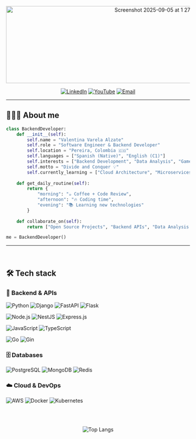 <div align="center">
  
<img width="829" height="211" alt="Screenshot 2025-09-05 at 1 27 41 PM" src="https://github.com/user-attachments/assets/6e10dfd2-6426-48db-8645-869ce5d2761a" />

[![LinkedIn](https://img.shields.io/badge/LinkedIn-0077B5?style=for-the-badge&logo=linkedin&logoColor=white)](https://www.linkedin.com/in/valentinavarelaalzate/)
[![YouTube](https://img.shields.io/badge/YouTube-FF0000?style=for-the-badge&logo=youtube&logoColor=white)](https://www.youtube.com/channel/UCx0-qBzkJ2xlU4-PFKUBqnQ)
[![Email](https://img.shields.io/badge/Email-D14836?style=for-the-badge&logo=gmail&logoColor=white)](mailto:valentina.varela17@outlook.com)

</div>

---

## 👩🏻‍💻 About me
```python
class BackendDeveloper:
    def __init__(self):
        self.name = "Valentina Varela Alzate"
        self.role = "Software Engineer & Backend Developer"
        self.location = "Pereira, Colombia 🇨🇴"
        self.languages = ["Spanish (Native)", "English (C1)"]
        self.interests = ["Backend Development", "Data Analysis", "Game Development"]
        self.motto = "Divide and Conquer 💡"
        self.currently_learning = ["Cloud Architecture", "Microservices", "DevOps"]
        
    def get_daily_routine(self):
        return {
            "morning": "☕ Coffee + Code Review",
            "afternoon": "🔥 Coding time",
            "evening": "📚 Learning new technologies"
        }
    
    def collaborate_on(self):
        return ["Open Source Projects", "Backend APIs", "Data Analysis Tools"]

me = BackendDeveloper()
```

---

<br>
  
## 🛠️ Tech stack  
### 💾 Backend & APIs
![Python](https://img.shields.io/badge/Python-3776AB?style=for-the-badge&logo=python&logoColor=white)
![Django](https://img.shields.io/badge/Django-092E20?style=for-the-badge&logo=django&logoColor=white)
![FastAPI](https://img.shields.io/badge/FastAPI-005571?style=for-the-badge&logo=fastapi&logoColor=white)
![Flask](https://img.shields.io/badge/Flask-000000?style=for-the-badge&logo=flask&logoColor=white)

![Node.js](https://img.shields.io/badge/Node.js-43853D?style=for-the-badge&logo=node.js&logoColor=white)
![NestJS](https://img.shields.io/badge/NestJS-E0234E?style=for-the-badge&logo=nestjs&logoColor=white)
![Express.js](https://img.shields.io/badge/Express.js-404D59?style=for-the-badge&logo=express&logoColor=white)

![JavaScript](https://img.shields.io/badge/JavaScript-F7DF1E?style=for-the-badge&logo=javascript&logoColor=black)
![TypeScript](https://img.shields.io/badge/TypeScript-007ACC?style=for-the-badge&logo=typescript&logoColor=white)


![Go](https://img.shields.io/badge/Go-00ADD8?style=for-the-badge&logo=go&logoColor=white)
![Gin](https://img.shields.io/badge/Gin-00ADD8?style=for-the-badge&logo=gin&logoColor=white)

### 🗄️ Databases
![PostgreSQL](https://img.shields.io/badge/PostgreSQL-316192?style=for-the-badge&logo=postgresql&logoColor=white)
![MongoDB](https://img.shields.io/badge/MongoDB-4EA94B?style=for-the-badge&logo=mongodb&logoColor=white)
![Redis](https://img.shields.io/badge/Redis-DC382D?style=for-the-badge&logo=redis&logoColor=white)

### ☁️ Cloud & DevOps
![AWS](https://img.shields.io/badge/AWS-232F3E?style=for-the-badge&logo=amazon-aws&logoColor=white)
![Docker](https://img.shields.io/badge/Docker-2496ED?style=for-the-badge&logo=docker&logoColor=white)
![Kubernetes](https://img.shields.io/badge/Kubernetes-326CE5?style=for-the-badge&logo=kubernetes&logoColor=white)
<br>

  
<br>
<br>
  
<div align=center>
  
  ![Top Langs](https://github-readme-stats.vercel.app/api/top-langs/?username=Valentina17varela&layout=compact)
  
</div>


